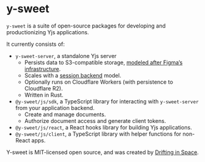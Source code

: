 # y-sweet

`y-sweet` is a suite of open-source packages for developing and productionizing Yjs applications.

It currently consists of:
- `y-sweet-server`, a standalone Yjs server
    - Persists data to S3-compatible storage, [modeled after Figma’s infrastructure](https://digest.browsertech.com/archive/browsertech-digest-figma-is-a-file-editor/).
    - Scales with a [session backend](https://driftingin.space/posts/session-lived-application-backends) model.
    - Optionally runs on Cloudflare Workers (with persistence to Cloudflare R2).
    - Written in Rust.
- `@y-sweet/js/sdk`, a TypeScript library for interacting with `y-sweet-server` from your application backend.
    - Create and manage documents.
    - Authorize document access and generate client tokens.
- `@y-sweet/js/react`, a React hooks library for building Yjs applications.
- `@y-sweet/js/client`, a TypeScript library with helper functions for non-React apps.

Y-sweet is MIT-licensed open source, and was created by [Drifting in Space](https://driftingin.space).
